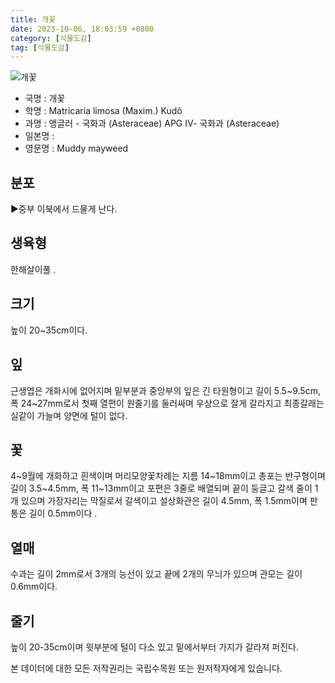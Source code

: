 ```yaml
---
title: 개꽃
date: 2023-10-06, 18:03:59 +0800
category: [식물도감]
tag: [식물도감]
---
```




![개꽃](http://www.nature.go.kr/fileUpload/plants/basic/Compositae/Tripleurospermum/17798/1_th2.JPG)
- 국명 : 개꽃
- 학명 : Matricaria limosa (Maxim.) Kudô
- 과명 : 앵글러 - 국화과 (Asteraceae) APG Ⅳ- 국화과 (Asteraceae)
- 일본명 : 
- 영문명 : Muddy mayweed


## 분포
▶중부 이북에서 드물게 난다.
## 생육형
한해살이풀 .
## 크기
높이 20~35cm이다.
## 잎
근생엽은 개화시에 없어지며 밑부분과 중앙부의 잎은 긴 타원형이고 길이 5.5~9.5cm, 폭 24~27mm로서 첫째 열편이 원줄기를 둘러싸며 우상으로 잘게 갈라지고 최종갈래는 실같이 가늘며 양면에 털이 없다.
## 꽃
4~9월에 개화하고 흰색이며 머리모양꽃차례는 지름 14~18mm이고 총포는 반구형이며 길이 3.5~4.5mm, 폭 11~13mm이고 포편은 3줄로 배열되며 끝이 둥글고 갈색 줄이 1개 있으며 가장자리는 막질로서 갈색이고 설상화관은 길이 4.5mm, 폭 1.5mm이며 판통은 길이 0.5mm이다 .
## 열매
수과는 길이 2mm로서 3개의 능선이 있고 끝에 2개의 무늬가 있으며 관모는 길이 0.6mm이다.
## 줄기
높이 20-35cm이며 윗부분에 털이 다소 있고 밑에서부터 가지가 갈라져 퍼진다.






본 데이터에 대한 모든 저작권리는 국립수목원 또는 원저작자에게 있습니다.
